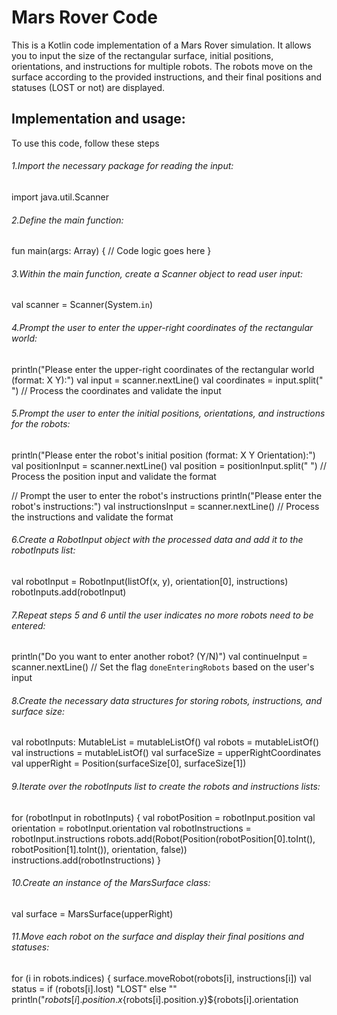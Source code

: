 # Mars Rover Code

This is a Kotlin code implementation of a Mars Rover simulation. It allows you to input the size of the rectangular surface, initial positions, orientations, and instructions for multiple robots. The robots move on the surface according to the provided instructions, and their final positions and statuses (LOST or not) are displayed.


## Implementation and usage:
To use this code, follow these steps

###### 1.Import the necessary package  for reading the input:
import java.util.Scanner

###### 2.Define the main function:
fun main(args: Array<String>) {
// Code logic goes here
}

###### 3.Within the main function, create a Scanner object to read user input:
val scanner = Scanner(System.`in`)

###### 4.Prompt the user to enter the upper-right coordinates of the rectangular world:
println("Please enter the upper-right coordinates of the rectangular world (format: X Y):")
val input = scanner.nextLine()
val coordinates = input.split(" ")
// Process the coordinates and validate the input

###### 5.Prompt the user to enter the initial positions, orientations, and instructions for the robots:
println("Please enter the robot's initial position (format: X Y Orientation):")
val positionInput = scanner.nextLine()
val position = positionInput.split(" ")
// Process the position input and validate the format

// Prompt the user to enter the robot's instructions
println("Please enter the robot's instructions:")
val instructionsInput = scanner.nextLine()
// Process the instructions and validate the format

###### 6.Create a RobotInput object with the processed data and add it to the robotInputs list:
val robotInput = RobotInput(listOf(x, y), orientation[0], instructions)
robotInputs.add(robotInput)

###### 7.Repeat steps 5 and 6 until the user indicates no more robots need to be entered:
println("Do you want to enter another robot? (Y/N)")
val continueInput = scanner.nextLine()
// Set the flag `doneEnteringRobots` based on the user's input

###### 8.Create the necessary data structures for storing robots, instructions, and surface size:
val robotInputs: MutableList<RobotInput> = mutableListOf()
val robots = mutableListOf<Robot>()
val instructions = mutableListOf<String>()
val surfaceSize = upperRightCoordinates
val upperRight = Position(surfaceSize[0], surfaceSize[1])

###### 9.Iterate over the robotInputs list to create the robots and instructions lists:
for (robotInput in robotInputs) {
val robotPosition = robotInput.position
val orientation = robotInput.orientation
val robotInstructions = robotInput.instructions
robots.add(Robot(Position(robotPosition[0].toInt(), robotPosition[1].toInt()), orientation, false))
instructions.add(robotInstructions)
}

###### 10.Create an instance of the MarsSurface class:
val surface = MarsSurface(upperRight)

###### 11.Move each robot on the surface and display their final positions and statuses:
for (i in robots.indices) {
surface.moveRobot(robots[i], instructions[i])
val status = if (robots[i].lost) "LOST" else ""
println("${robots[i].position.x}${robots[i].position.y}${robots[i].orientation


